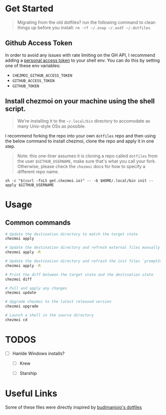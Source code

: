 # Get Started
> Migrating from the old dotfiles? run the following command to clean things up before you install: `rm -rf ~/.znap ~/.asdf ~/.dotfiles`

## Github Access Token
In order to avoid any issues with rate limiting on the GH API, I recommend adding a [personal access token](https://docs.github.com/en/enterprise-server@3.4/authentication/keeping-your-account-and-data-secure/creating-a-personal-access-token) to your shell env. You can do this by setting one of these env variables:
- `CHEZMOI_GITHUB_ACCESS_TOKEN`
- `GITHUB_ACCESS_TOKEN`
- `GITHUB_TOKEN`


## Install chezmoi on your machine using the shell script.
> We're installing it to the `~/.local/bin` directory to accomodate as many Unix-style OSs as possible.

I recommend forking the repo into your own `dotfiles` repo and then using the below command to install chezmoi, clone the repo and apply it in one step.
> Note: this one-liner assumes it is cloning a repo called `dotfiles` from the user `$GITHUB_USERNAME`, make sure that's what you call your fork.
> Otherwise, please check the `chezmoi` docs for how to specify a different repo name.
```shell
sh -c "$(curl -fsLS get.chezmoi.io)" -- -b $HOME/.local/bin init --apply $GITHUB_USERNAME
```

# Usage
## Common commands
```sh
# Update the destination directory to match the target state
chezmoi apply

# Update the destination directory and refresh external files manually
chezmoi apply -R

# Update the destination directory and refresh the init files `promptStringOnce`, etc.
chezmoi apply -R

# Print the diff between the target state and the destination state
chezmoi diff

# Pull and apply any changes
chezmoi update

# Upgrade chezmoi to the latest released version
chezmoi upgrade

# Launch a shell in the source directory
chezmoi cd
```



# TODOS

- [ ] Hanlde Windows installs?
  - [ ] Krew
  - [ ] Starship


# Useful Links
Some of these files were directly inspired by [budimanjojo's dotfiles](https://github.com/budimanjojo/dotfiles)
